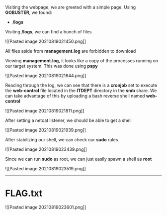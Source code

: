 Visiting the webpage, we are greeted with a simple page. Using **GOBUSTER**, we found:

- **/logs**

Visiting **/logs**, we can find a bunch of files

![[Pasted image 20210819021450.png]]

All files aside from **management.log** are forbidden to download

Viewing **management.log**, it looks like a copy of the processes running on our target system. This was done using **pspy**

![[Pasted image 20210819021644.png]]

Reading through the log, we can see that there is a **cronjob** set to execute the **web-control** file located in the **ITDEPT** directory in the **smb** share. We can take advantage of this by uploading a bash reverse shell named **web-control**

![[Pasted image 20210819021811.png]]

After setting a netcat listener, we should be able to get a shell

![[Pasted image 20210819021939.png]]

After stabilizing our shell, we can check our **sudo** rules

![[Pasted image 20210819023439.png]]

Since we can run **sudo** as root, we can just easily spawn a shell as **root**

![[Pasted image 20210819023519.png]]

---
# FLAG.txt
![[Pasted image 20210819023601.png]]